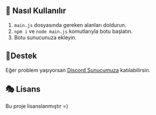 
## 🎊 Nasıl Kullanılır
1. `main.js` dosyasında gereken alanları doldurun.
2. `npm i` ve `node main.js` komutlarıyla botu başlatın.
3. Botu sunucunuza ekleyin.

## 🧨Destek
Eğer problem yaşıyorsan [Discord Sunucumuza](https://discord.gg/akparti) katılabilirsin.


## 🎭 Lisans

Bu proje lisanslanmıştır =)
